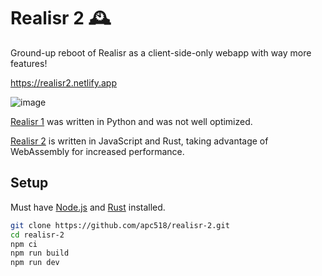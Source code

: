 # Realisr 2 🕰️
Ground-up reboot of Realisr as a client-side-only webapp with way more features!

https://realisr2.netlify.app

![image](https://user-images.githubusercontent.com/56745633/147755892-50d33fd7-19fa-4268-a314-e39bfa3c347b.png)

[Realisr 1](https://github.com/apc518/realisr.git) was written in Python and was not well optimized.

[Realisr 2](https://realisr2.netlify.app) is written in JavaScript and Rust, taking advantage of WebAssembly for increased performance.

## Setup

Must have [Node.js](https://nodejs.org/) and [Rust](https://www.rust-lang.org/tools/install) installed.
```sh
git clone https://github.com/apc518/realisr-2.git
cd realisr-2
npm ci
npm run build
npm run dev
```

